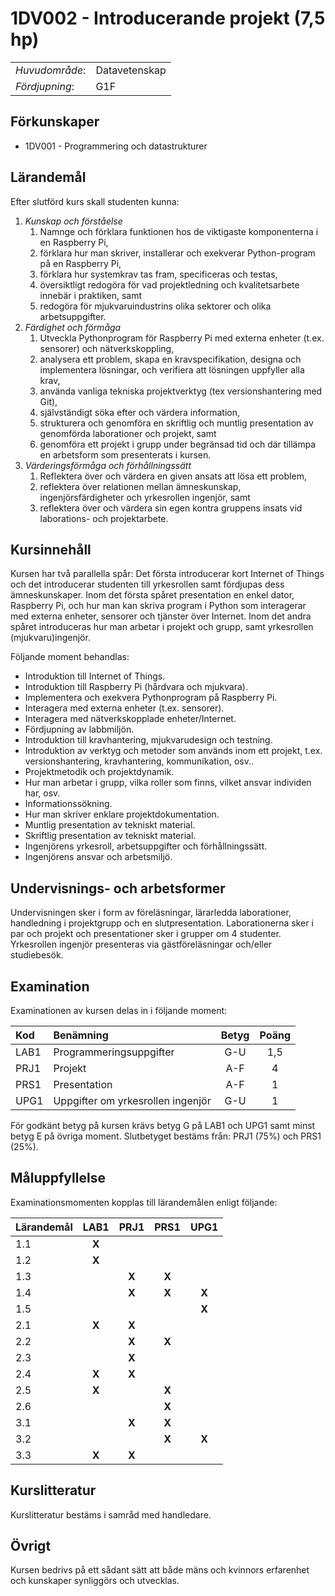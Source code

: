 # 1DV002 - Introducerande projekt (7,5 hp)

|     |     |
| --- | --- | 
| *Huvudområde*: | Datavetenskap | 
| *Fördjupning*: | G1F | 

## Förkunskaper

- 1DV001 - Programmering och datastrukturer

## Lärandemål

Efter slutförd kurs skall studenten kunna:

1. *Kunskap och förståelse*
    1. Namnge och förklara funktionen hos de viktigaste komponenterna i en Raspberry Pi,
    2. förklara hur man skriver, installerar och exekverar Python-program på en Raspberry Pi,
    3. förklara hur systemkrav tas fram, specificeras och testas,
    4. översiktligt redogöra för vad projektledning och kvalitetsarbete innebär i praktiken, samt
    5. redogöra för mjukvaruindustrins olika sektorer och olika arbetsuppgifter. 
2. *Färdighet och förmåga*
    1. Utveckla Pythonprogram för Raspberry Pi med externa enheter (t.ex. sensorer) och nätverkskoppling, 
    2. analysera ett problem, skapa en kravspecifikation, designa och implementera lösningar, och verifiera att lösningen uppfyller alla krav,
    3. använda vanliga tekniska projektverktyg (tex versionshantering med Git),
    4. självständigt söka efter och värdera information,
    5. strukturera och genomföra en skriftlig och muntlig presentation av genomförda laborationer och projekt, samt
    6. genomföra ett projekt i grupp under begränsad tid och där tillämpa en arbetsform som presenterats i kursen.
3. *Värderingsförmåga och förhållningssätt*
    1. Reflektera över och värdera en given ansats att lösa ett problem, 
    2. reflektera över relationen mellan  ämneskunskap, ingenjörsfärdigheter och yrkesrollen ingenjör, samt
    3. reflektera över och värdera sin egen kontra gruppens insats vid laborations- och projektarbete.


## Kursinnehåll

Kursen har två parallella spår: Det första introducerar kort Internet of Things och det introducerar studenten till yrkesrollen samt fördjupas dess ämneskunskaper. Inom det första spåret presentation en enkel dator, Raspberry Pi, och hur man kan skriva program i Python som interagerar med externa enheter, sensorer och tjänster över Internet. Inom det andra spåret introduceras hur man arbetar i projekt och grupp, samt yrkesrollen (mjukvaru)ingenjör.

Följande moment behandlas:

- Introduktion till Internet of Things.
- Introduktion till Raspberry Pi (hårdvara och mjukvara).
- Implementera och exekvera Pythonprogram på Raspberry Pi.
- Interagera med externa enheter (t.ex. sensorer).
- Interagera med nätverkskopplade enheter/Internet.
- Fördjupning av labbmiljön.
- Introduktion till kravhantering, mjukvarudesign och testning.
- Introduktion av verktyg och metoder som används inom ett projekt, t.ex. versionshantering, kravhantering, kommunikation, osv..
- Projektmetodik och projektdynamik.
- Hur man arbetar i grupp, vilka roller som finns, vilket ansvar individen har, osv.
- Informationssökning.
- Hur man skriver enklare projektdokumentation.
- Muntlig presentation av tekniskt material.
- Skriftlig presentation av tekniskt material.
- Ingenjörens yrkesroll, arbetsuppgifter och förhållningssätt.
- Ingenjörens ansvar och arbetsmiljö.

## Undervisnings- och arbetsformer

Undervisningen sker i form av föreläsningar, lärarledda laborationer, handledning i projektgrupp och en slutpresentation. Laborationerna sker i par och projekt och presentationer sker i grupper om 4 studenter. Yrkesrollen ingenjör presenteras via gästföreläsningar och/eller studiebesök.

## Examination
Examinationen av kursen delas in i följande moment:

| Kod  | Benämning                         | Betyg | Poäng |  
| :--- | :-------------------------------- | :---: | :---: |  
| LAB1 | Programmeringsuppgifter           | G-U   | 1,5   |  
| PRJ1 | Projekt                           | A-F   | 4     |  
| PRS1 | Presentation                      | A-F   | 1     |  
| UPG1 | Uppgifter om yrkesrollen ingenjör | G-U   | 1     |  

För godkänt betyg på kursen krävs betyg G på LAB1 och UPG1 samt minst betyg E på övriga moment. Slutbetyget bestäms från: PRJ1 (75%)  och PRS1 (25%).
 
## Måluppfyllelse

Examinationsmomenten kopplas till lärandemålen enligt följande:

| Lärandemål | LAB1  | PRJ1  | PRS1  | UPG1  |  
| :--------- | :---: | :---: | :---: | :---: |  
| 1.1        | **X** |       |       |       |  
| 1.2        | **X** |       |       |       |  
| 1.3        |       | **X** | **X** |       |   
| 1.4        |       | **X** | **X** | **X** |  
| 1.5        |       |       |       | **X** |  
| 2.1        | **X** | **X** |       |       |  
| 2.2        |       | **X** | **X** |       |  
| 2.3        |       | **X** |       |       |  
| 2.4        | **X** | **X** |       |       |  
| 2.5        | **X** |       | **X** |       |    
| 2.6        |       |       | **X** |       |  
| 3.1        |       | **X** | **X** |       |  
| 3.2        |       |       | **X** | **X** |  
| 3.3        | **X** | **X** |       |       |  

## Kurslitteratur

Kurslitteratur bestäms i samråd med handledare.

## Övrigt

Kursen bedrivs på ett sådant sätt att både mäns och kvinnors erfarenhet och kunskaper synliggörs och utvecklas.
